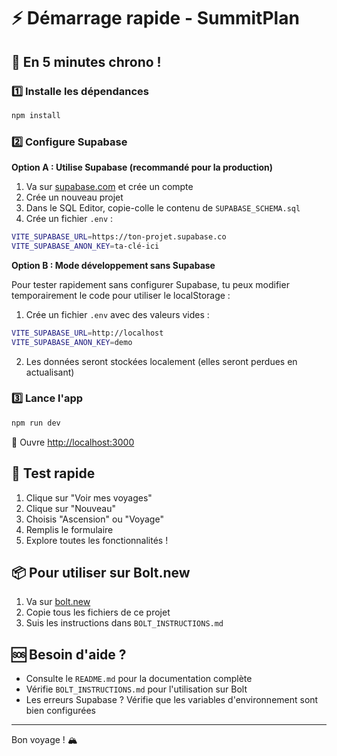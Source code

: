 # ⚡ Démarrage rapide - SummitPlan

## 🎯 En 5 minutes chrono !

### 1️⃣ Installe les dépendances
```bash
npm install
```

### 2️⃣ Configure Supabase

**Option A : Utilise Supabase (recommandé pour la production)**

1. Va sur [supabase.com](https://supabase.com) et crée un compte
2. Crée un nouveau projet
3. Dans le SQL Editor, copie-colle le contenu de `SUPABASE_SCHEMA.sql`
4. Crée un fichier `.env` :
```bash
VITE_SUPABASE_URL=https://ton-projet.supabase.co
VITE_SUPABASE_ANON_KEY=ta-clé-ici
```

**Option B : Mode développement sans Supabase**

Pour tester rapidement sans configurer Supabase, tu peux modifier temporairement le code pour utiliser le localStorage :

1. Crée un fichier `.env` avec des valeurs vides :
```bash
VITE_SUPABASE_URL=http://localhost
VITE_SUPABASE_ANON_KEY=demo
```

2. Les données seront stockées localement (elles seront perdues en actualisant)

### 3️⃣ Lance l'app
```bash
npm run dev
```

🎉 Ouvre [http://localhost:3000](http://localhost:3000)

## 🧪 Test rapide

1. Clique sur "Voir mes voyages"
2. Clique sur "Nouveau"
3. Choisis "Ascension" ou "Voyage"
4. Remplis le formulaire
5. Explore toutes les fonctionnalités !

## 📦 Pour utiliser sur Bolt.new

1. Va sur [bolt.new](https://bolt.new)
2. Copie tous les fichiers de ce projet
3. Suis les instructions dans `BOLT_INSTRUCTIONS.md`

## 🆘 Besoin d'aide ?

- Consulte le `README.md` pour la documentation complète
- Vérifie `BOLT_INSTRUCTIONS.md` pour l'utilisation sur Bolt
- Les erreurs Supabase ? Vérifie que les variables d'environnement sont bien configurées

---

Bon voyage ! 🏔️
